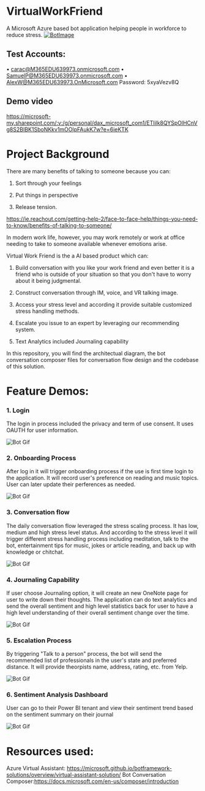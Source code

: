 # VirtualWorkFriend
A Microsoft Azure based bot application helping people in workforce to reduce stress.
[![BotImage](https://virtualworkfriendbotz7sw.blob.core.windows.net/images/Bot.png)](https://virtualworkfriend.azurewebsites.net)

## Test Accounts:
•	carac@M365EDU639973.onmicrosoft.com
•	SamuelP@M365EDU639973.onmicrosoft.com
•	AlexW@M365EDU639973.OnMicrosoft.com
Password:
5xyaVezv8Q

## Demo video
https://microsoft-my.sharepoint.com/:v:/g/personal/dax_microsoft_com1/ETlilk8QYSpOlHCnVg8S2BIBK1SboNKkv1mOOlpFAukK7w?e=6ieKTK

# Project Background
There are many benefits of talking to someone because you can:

1. Sort through your feelings

2. Put things in perspective

3. Release tension.

https://ie.reachout.com/getting-help-2/face-to-face-help/things-you-need-to-know/benefits-of-talking-to-someone/

In modern work life, however, you may work remotely or work at office needing to take to someone available whenever emotions arise.

Virtual Work Friend is the a AI based product which can:

1. Build conversation with you like your work friend and even better it is a friend who is outside of your situation so that you don't have to worry about it being judgmental.
    
2. Construct conversation through IM, voice, and VR talking image.

3. Access your stress level and according it provide suitable customized stress handling methods.

4. Escalate you issue to an expert by leveraging our recommending system.

5. Text Analytics included Journaling capability

In this repository, you will find the architectual diagram, the bot conversation composer files for conversation flow design and the codebase of this solution. 

# Feature Demos:
### 1. Login 
The login in process included the privacy and term of use consent. It uses OAUTH for user information. 

![Bot Gif](/GIF/Login.gif)

### 2. Onboarding Process
After log in it will trigger onboarding process if the use is first time login to the application. It will record user's preference on reading and music topics. User can later update their perferences as needed.

![Bot Gif](/GIF/Onboarding.gif)

### 3. Conversation flow
The daily conversation flow leveraged the stress scaling process. It has low, medium and high stress level status. And according to the stress level it will trigger different stress handling process including meditation, talk to the bot, entertainment tips for music, jokes or article reading, and back up with knowledge or chitchat.

![Bot Gif](/GIF/DailyConversation.gif)

### 4. Journaling Capability
If user choose Journaling option, it will create an new OneNote page for user to write down their thoughts. The application can do text analytics and send the overall sentiment and high level statistics back for user to have a high level understanding of their overall sentiment change over the time. 

![Bot Gif](/GIF/Journaling.gif)

### 5. Escalation Process
By triggering "Talk to a person" process, the bot will send the recommended list of professionals in the user's state and preferred distance. It will provide theorpists name, address, rating, etc. from Yelp.

![Bot Gif](/GIF/Escalation.gif)

### 6. Sentiment Analysis Dashboard
User can go to their Power BI tenant and view their sentiment trend based on the sentiment summary on their journal

![Bot Gif](/GIF/SentimentDashboard.gif)

# Resources used:
Azure Virtual Assistant: https://microsoft.github.io/botframework-solutions/overview/virtual-assistant-solution/
Bot Conversation Composer:https://docs.microsoft.com/en-us/composer/introduction
